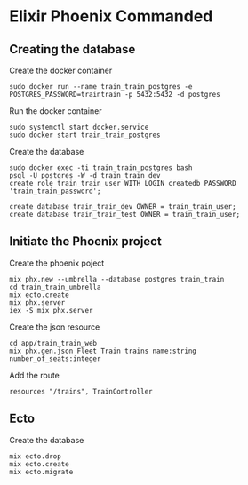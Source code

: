 # Elixir Phoenix Commanded 

## Creating the database

Create the docker container
```
sudo docker run --name train_train_postgres -e POSTGRES_PASSWORD=traintrain -p 5432:5432 -d postgres
```

Run the docker container
```
sudo systemctl start docker.service
sudo docker start train_train_postgres
```

Create the database
```
sudo docker exec -ti train_train_postgres bash
psql -U postgres -W -d train_train_dev
create role train_train_user WITH LOGIN createdb PASSWORD 'train_train_password';

create database train_train_dev OWNER = train_train_user;
create database train_train_test OWNER = train_train_user;
```

## Initiate the Phoenix project 

Create the phoenix poject
```
mix phx.new --umbrella --database postgres train_train
cd train_train_umbrella
mix ecto.create
mix phx.server
iex -S mix phx.server
```

Create the json resource
```
cd app/train_train_web
mix phx.gen.json Fleet Train trains name:string number_of_seats:integer
```

Add the route
```
resources "/trains", TrainController
```

## Ecto

Create the database
```
mix ecto.drop
mix ecto.create
mix ecto.migrate
```
